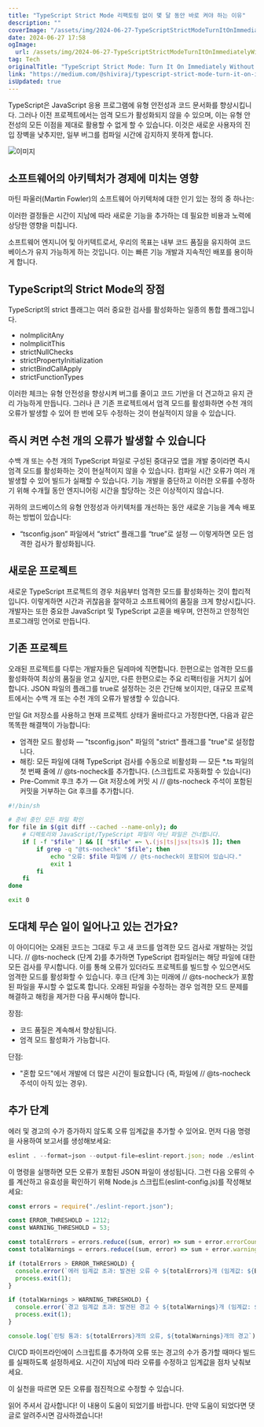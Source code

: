 ```yaml
---
title: "TypeScript Strict Mode 리팩토링 없이 몇 달 동안 바로 켜야 하는 이유"
description: ""
coverImage: "/assets/img/2024-06-27-TypeScriptStrictModeTurnItOnImmediatelyWithoutRefactoringforMonths_0.png"
date: 2024-06-27 17:58
ogImage:
  url: /assets/img/2024-06-27-TypeScriptStrictModeTurnItOnImmediatelyWithoutRefactoringforMonths_0.png
tag: Tech
originalTitle: "TypeScript Strict Mode: Turn It On Immediately Without Refactoring for Months!"
link: "https://medium.com/@shiviraj/typescript-strict-mode-turn-it-on-immediately-without-refactoring-for-months-1b5a9c4f8af6"
isUpdated: true
---
```


TypeScript은 JavaScript 응용 프로그램에 유형 안전성과 코드 문서화를 향상시킵니다. 그러나 이전 프로젝트에서는 엄격 모드가 활성화되지 않을 수 있으며, 이는 유형 안전성의 모든 이점을 제대로 활용할 수 없게 할 수 있습니다. 이것은 새로운 사용자의 진입 장벽을 낮추지만, 일부 버그를 컴파일 시간에 감지하지 못하게 합니다.

![이미지](/assets/img/2024-06-27-TypeScriptStrictModeTurnItOnImmediatelyWithoutRefactoringforMonths_0.png)

## 소프트웨어의 아키텍처가 경제에 미치는 영향

마틴 파울러(Martin Fowler)의 소프트웨어 아키텍처에 대한 인기 있는 정의 중 하나는:

<!-- seedividend - 사각형 -->

<ins class="adsbygoogle"
     style="display:block"
     data-ad-client="ca-pub-4877378276818686"
     data-ad-slot="1898504329"
     data-ad-format="auto"
     data-full-width-responsive="true"></ins>

<script>
     (adsbygoogle = window.adsbygoogle || []).push({});
</script>

이러한 결정들은 시간이 지남에 따라 새로운 기능을 추가하는 데 필요한 비용과 노력에 상당한 영향을 미칩니다.

소프트웨어 엔지니어 및 아키텍트로서, 우리의 목표는 내부 코드 품질을 유지하여 코드베이스가 유지 가능하게 하는 것입니다. 이는 빠른 기능 개발과 지속적인 배포를 용이하게 합니다.

## TypeScript의 Strict Mode의 장점

TypeScript의 strict 플래그는 여러 중요한 검사를 활성화하는 일종의 통합 플래그입니다.

<!-- seedividend - 사각형 -->

<ins class="adsbygoogle"
     style="display:block"
     data-ad-client="ca-pub-4877378276818686"
     data-ad-slot="1898504329"
     data-ad-format="auto"
     data-full-width-responsive="true"></ins>

<script>
     (adsbygoogle = window.adsbygoogle || []).push({});
</script>

- noImplicitAny
- noImplicitThis
- strictNullChecks
- strictPropertyInitialization
- strictBindCallApply
- strictFunctionTypes

이러한 체크는 유형 안전성을 향상시켜 버그를 줄이고 코드 기반을 더 견고하고 유지 관리 가능하게 만듭니다. 그러나 큰 기존 프로젝트에서 엄격 모드를 활성화하면 수천 개의 오류가 발생할 수 있어 한 번에 모두 수정하는 것이 현실적이지 않을 수 있습니다.

## 즉시 켜면 수천 개의 오류가 발생할 수 있습니다

수백 개 또는 수천 개의 TypeScript 파일로 구성된 중대규모 앱을 개발 중이라면 즉시 엄격 모드를 활성화하는 것이 현실적이지 않을 수 있습니다. 컴파일 시간 오류가 여러 개 발생할 수 있어 빌드가 실패할 수 있습니다. 기능 개발을 중단하고 이러한 오류를 수정하기 위해 수개월 동안 엔지니어링 시간을 할당하는 것은 이상적이지 않습니다.

<!-- seedividend - 사각형 -->

<ins class="adsbygoogle"
     style="display:block"
     data-ad-client="ca-pub-4877378276818686"
     data-ad-slot="1898504329"
     data-ad-format="auto"
     data-full-width-responsive="true"></ins>

<script>
     (adsbygoogle = window.adsbygoogle || []).push({});
</script>

귀하의 코드베이스의 유형 안정성과 아키텍처를 개선하는 동안 새로운 기능을 계속 배포하는 방법이 있습니다:

- “tsconfig.json” 파일에서 “strict” 플래그를 “true”로 설정 — 이렇게하면 모든 엄격한 검사가 활성화됩니다.

## 새로운 프로젝트

새로운 TypeScript 프로젝트의 경우 처음부터 엄격한 모드를 활성화하는 것이 합리적입니다. 이렇게하면 시간과 귀찮음을 절약하고 소프트웨어의 품질을 크게 향상시킵니다. 개발자는 또한 중요한 JavaScript 및 TypeScript 교훈을 배우며, 안전하고 안정적인 프로그래밍 언어로 만듭니다.

<!-- seedividend - 사각형 -->

<ins class="adsbygoogle"
     style="display:block"
     data-ad-client="ca-pub-4877378276818686"
     data-ad-slot="1898504329"
     data-ad-format="auto"
     data-full-width-responsive="true"></ins>

<script>
     (adsbygoogle = window.adsbygoogle || []).push({});
</script>

## 기존 프로젝트

오래된 프로젝트를 다루는 개발자들은 딜레마에 직면합니다. 한편으로는 엄격한 모드를 활성화하여 최상의 품질을 얻고 싶지만, 다른 한편으로는 주요 리팩터링을 거치기 싫어합니다. JSON 파일의 플래그를 true로 설정하는 것은 간단해 보이지만, 대규모 프로젝트에서는 수백 개 또는 수천 개의 오류가 발생할 수 있습니다.

만일 Git 저장소를 사용하고 현재 프로젝트 상태가 올바르다고 가정한다면, 다음과 같은 똑똑한 해결책이 가능합니다:

- 엄격한 모드 활성화 — "tsconfig.json" 파일의 "strict" 플래그를 "true"로 설정합니다.
- 해킹: 모든 파일에 대해 TypeScript 검사를 수동으로 비활성화 — 모든 \*.ts 파일의 첫 번째 줄에 // @ts-nocheck를 추가합니다. (스크립트로 자동화할 수 있습니다)
- Pre-Commit 후크 추가 — Git 저장소에 커밋 시 // @ts-nocheck 주석이 포함된 커밋을 거부하는 Git 후크를 추가합니다.

<!-- seedividend - 사각형 -->

<ins class="adsbygoogle"
     style="display:block"
     data-ad-client="ca-pub-4877378276818686"
     data-ad-slot="1898504329"
     data-ad-format="auto"
     data-full-width-responsive="true"></ins>

<script>
     (adsbygoogle = window.adsbygoogle || []).push({});
</script>

```bash
#!/bin/sh

# 준비 중인 모든 파일 확인
for file in $(git diff --cached --name-only); do
    # 디렉토리와 JavaScript/TypeScript 파일이 아닌 파일은 건너뜁니다.
    if [ -f "$file" ] && [[ "$file" =~ \.(js|ts|jsx|tsx)$ ]]; then
        if grep -q "@ts-nocheck" "$file"; then
            echo "오류: $file 파일에 // @ts-nocheck이 포함되어 있습니다."
            exit 1
        fi
    fi
done

exit 0
```

## 도대체 무슨 일이 일어나고 있는 건가요?

이 아이디어는 오래된 코드는 그대로 두고 새 코드를 엄격한 모드 검사로 개발하는 것입니다. // @ts-nocheck (단계 2)를 추가하면 TypeScript 컴파일러는 해당 파일에 대한 모든 검사를 무시합니다. 이를 통해 오류가 있더라도 프로젝트를 빌드할 수 있으면서도 엄격한 모드를 활성화할 수 있습니다. 후크 (단계 3)는 미래에 // @ts-nocheck가 포함된 파일을 푸시할 수 없도록 합니다. 오래된 파일을 수정하는 경우 엄격한 모드 문제를 해결하고 해킹을 제거한 다음 푸시해야 합니다.

장점:

<!-- seedividend - 사각형 -->

<ins class="adsbygoogle"
     style="display:block"
     data-ad-client="ca-pub-4877378276818686"
     data-ad-slot="1898504329"
     data-ad-format="auto"
     data-full-width-responsive="true"></ins>

<script>
     (adsbygoogle = window.adsbygoogle || []).push({});
</script>

- 코드 품질은 계속해서 향상됩니다.
- 엄격 모드 활성화가 가능합니다.

단점:

- "혼합 모드"에서 개발에 더 많은 시간이 필요합니다 (즉, 파일에 // @ts-nocheck 주석이 아직 있는 경우).

## 추가 단계

<!-- seedividend - 사각형 -->

<ins class="adsbygoogle"
     style="display:block"
     data-ad-client="ca-pub-4877378276818686"
     data-ad-slot="1898504329"
     data-ad-format="auto"
     data-full-width-responsive="true"></ins>

<script>
     (adsbygoogle = window.adsbygoogle || []).push({});
</script>

에러 및 경고의 수가 증가하지 않도록 오류 임계값을 추가할 수 있어요. 먼저 다음 명령을 사용하여 보고서를 생성해보세요:

```js
eslint . --format=json --output-file=eslint-report.json; node ./eslint-config.js
```

이 명령을 실행하면 모든 오류가 포함된 JSON 파일이 생성됩니다. 그런 다음 오류의 수를 계산하고 유효성을 확인하기 위해 Node.js 스크립트(eslint-config.js)를 작성해보세요:

```js
const errors = require("./eslint-report.json");

const ERROR_THRESHOLD = 1212;
const WARNING_THRESHOLD = 53;

const totalErrors = errors.reduce((sum, error) => sum + error.errorCount, 0);
const totalWarnings = errors.reduce((sum, error) => sum + error.warningCount, 0);

if (totalErrors > ERROR_THRESHOLD) {
  console.error(`에러 임계값 초과: 발견된 오류 수 ${totalErrors}개 (임계값: ${ERROR_THRESHOLD})`);
  process.exit(1);
}

if (totalWarnings > WARNING_THRESHOLD) {
  console.error(`경고 임계값 초과: 발견된 경고 수 ${totalWarnings}개 (임계값: ${WARNING_THRESHOLD})`);
  process.exit(1);
}

console.log(`린팅 통과: ${totalErrors}개의 오류, ${totalWarnings}개의 경고`);
```

<!-- seedividend - 사각형 -->

<ins class="adsbygoogle"
     style="display:block"
     data-ad-client="ca-pub-4877378276818686"
     data-ad-slot="1898504329"
     data-ad-format="auto"
     data-full-width-responsive="true"></ins>

<script>
     (adsbygoogle = window.adsbygoogle || []).push({});
</script>

CI/CD 파이프라인에이 스크립트를 추가하여 오류 또는 경고의 수가 증가할 때마다 빌드를 실패하도록 설정하세요. 시간이 지남에 따라 오류를 수정하고 임계값을 점차 낮춰보세요.

이 실천을 따르면 모든 오류를 점진적으로 수정할 수 있습니다.

읽어 주셔서 감사합니다! 이 내용이 도움이 되었기를 바랍니다. 만약 도움이 되었다면 댓글로 알려주시면 감사하겠습니다!
